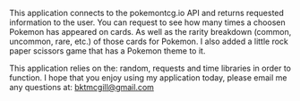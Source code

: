 This application connects to the pokemontcg.io API and returns requested information to the user. 
You can request to see how many times a choosen Pokemon has appeared on cards. 
As well as the rarity breakdown (common, uncommon, rare, etc.) of those cards for Pokemon.
I also added a little rock paper scissors game that has a Pokemon theme to it. 

This application relies on the: random, requests and time libraries in order to function. 
I hope that you enjoy using my application today, please email me any questions at:
bktmcgill@gmail.com